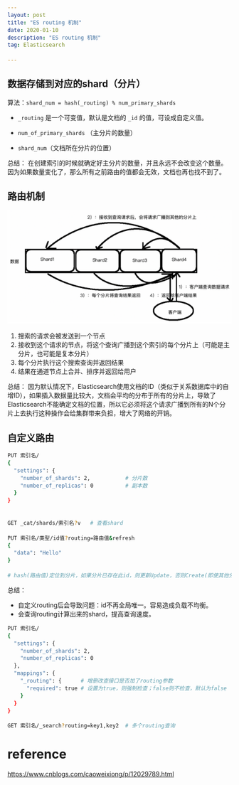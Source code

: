 ```yaml
---
layout: post
title: "ES routing 机制"
date: 2020-01-10
description: "ES routing 机制"
tag: Elasticsearch

---
```



## 数据存储到对应的shard（分片）

算法：`shard_num = hash(_routing) % num_primary_shards`

- `_routing` 是一个可变值，默认是文档的 `_id` 的值，可设成自定义值。 

- `num_of_primary_shards` （主分片的数量）

- `shard_num`（文档所在分片的位置）

总结：
在创建索引的时候就确定好主分片的数量，并且永远不会改变这个数量。因为如果数量变化了，那么所有之前路由的值都会无效，文档也再也找不到了。



## 路由机制

![png](/images/posts/all/ES路由查询机制.png)

1. 搜索的请求会被发送到一个节点
2. 接收到这个请求的节点，将这个查询广播到这个索引的每个分片上（可能是主分片，也可能是复本分片）
3. 每个分片执行这个搜索查询并返回结果
4. 结果在通道节点上合并、排序并返回给用户

总结：
因为默认情况下，Elasticsearch使用文档的ID（类似于关系数据库中的自增ID），如果插入数据量比较大，文档会平均的分布于所有的分片上，导致了Elasticsearch不能确定文档的位置，所以它必须将这个请求广播到所有的N个分片上去执行这种操作会给集群带来负担，增大了网络的开销。

## 自定义路由

```sh
PUT 索引名/
{
  "settings": {
    "number_of_shards": 2,           # 分片数
    "number_of_replicas": 0          # 副本数
  }
}


GET _cat/shards/索引名?v   # 查看shard

PUT 索引名/类型/id值?routing=路由值&refresh
{
  "data": "Hello"
}

# hash(路由值)定位到分片，如果分片已存在此id，则更新Update，否则Create(即使其他分片也有此id也会创建)
```

总结：
- 自定义routing后会导致问题：id不再全局唯一。容易造成负载不均衡。
- 会查询routing计算出来的shard，提高查询速度。


```sh
PUT 索引名/
{
  "settings": {
    "number_of_shards": 2,
    "number_of_replicas": 0
  },
  "mappings": {
    "_routing": {      # 增删改查接口是否加了routing参数
      "required": true # 设置为true，则强制检查；false则不检查，默认为false
    }
  }
}

GET 索引名/_search?routing=key1,key2  # 多个routing查询
```



# reference

https://www.cnblogs.com/caoweixiong/p/12029789.html




